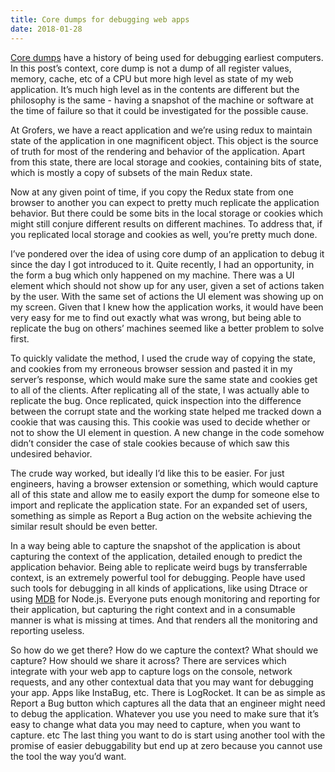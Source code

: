 ```yaml
---
title: Core dumps for debugging web apps
date: 2018-01-28
---
```


[Core dumps](https://en.wikipedia.org/wiki/Core_dump) have a history of being used for debugging earliest computers. In this post’s context, core dump is not a dump of all register values, memory, cache, etc of a CPU but more high level as state of my web application. It’s much high level as in the contents are different but the philosophy is the same - having a snapshot of the machine or software at the time of failure so that it could be investigated for the possible cause.

At Grofers, we have a react application and we’re using redux to maintain state of the application in one magnificent object. This object is the source of truth for most of the rendering and behavior of the application. Apart from this state, there are local storage and cookies, containing bits of state, which is mostly a copy of subsets of the main Redux state.

Now at any given point of time, if you copy the Redux state from one browser to another you can expect to pretty much replicate the application behavior. But there could be some bits in the local storage or cookies which might still conjure different results on different machines. To address that, if you replicated local storage and cookies as well, you’re pretty much done.

I’ve pondered over the idea of using core dump of an application to debug it since the day I got introduced to it. Quite recently, I had an opportunity, in the form a bug which only happened on my machine. There was a UI element which should not show up for any user, given a set of actions taken by the user. With the same set of actions the UI element was showing up on my screen. Given that I knew how the application works, it would have been very easy for me to find out exactly what was wrong, but being able to replicate the bug on others’ machines seemed like a better problem to solve first.

To quickly validate the method, I used the crude way of copying the state, and cookies from my erroneous browser session and pasted it in my server’s response, which would make sure the same state and cookies get to all of the clients. After replicating all of the state, I was actually able to replicate the bug. Once replicated, quick inspection into the difference between the corrupt state and the working state helped me tracked down a cookie that was causing this. This cookie was used to decide whether or not to show the UI element in question. A new change in the code somehow didn’t consider the case of stale cookies because of which saw this undesired behavior.

The crude way worked, but ideally I’d like this to be easier. For just engineers, having a browser extension or something, which would capture all of this state and allow me to easily export the dump for someone else to import and replicate the application state. For an expanded set of users, something as simple as Report a Bug action on the website achieving the similar result should be even better.

In a way being able to capture the snapshot of the application is about capturing the context of the application, detailed enough to predict the application behavior. Being able to replicate weird bugs by transferrable context, is an extremely powerful tool for debugging. People have used such tools for debugging in all kinds of applications, like using Dtrace or using [MDB](https://www.joyent.com/blog/mdb-and-node-js) for Node.js. Everyone puts enough monitoring and reporting for their application, but capturing the right context and in a consumable manner is what is missing at times. And that renders all the monitoring and reporting useless.
 
So how do we get there? How do we capture the context? What should we capture? How should we share it across? There are services which integrate with your web app to capture logs on the console, network requests, and any other contextual data that you may want for debugging your app. Apps like InstaBug, etc. There is LogRocket. It can be as simple as Report a Bug button which captures all the data that an engineer might need to debug the application. Whatever you use you need to make sure that it’s easy to change what data you may need to capture, when you want to capture. etc The last thing you want to do is start using another tool with the promise of easier debuggability but end up at zero because you cannot use the tool the way you’d want.

